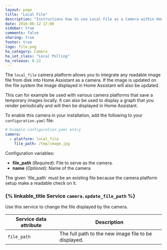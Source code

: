 ```yaml
---
layout: page
title: "Local File"
description: "Instructions how to use Local File as a Camera within Home Assistant."
date: 2016-06-12 17:00
sidebar: true
comments: false
sharing: true
footer: true
logo: file.png
ha_category: Camera
ha_iot_class: "Local Polling"
ha_release: 0.22
---
```


The `local_file` camera platform allows you to integrate any readable image file from disk into Home Assistant as a camera. If the image is updated on the file system the image displayed in Home Assistant will also be updated.

This can for example be used with various camera platforms that save a temporary images locally. It can also be used to display a graph that you render periodically and will then be displayed in Home Assistant.

To enable this camera in your installation, add the following to your `configuration.yaml` file:

```yaml
# Example configuration.yaml entry
camera:
  - platform: local_file
    file_path: /tmp/image.jpg
```

Configuration variables:

 - **file_path** (*Required*): File to serve as the camera.
 - **name** (*Optional*): Name of the camera

<p class='note'>
The given `file_path` must be an existing file because the camera platform setup make a readable check on it.
</p>

### {% linkable_title Service `camera.update_file_path` %}

Use this service to change the file displayed by the camera.

| Service data attribute | Description |
| -----------------------| ----------- |
| `file_path` | The full path to the new image file to be displayed.
